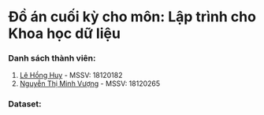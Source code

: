 # Đồ án cuối kỳ cho môn: Lập trình cho Khoa học dữ liệu

### Danh sách thành viên:
1. [Lê Hồng Huy](https://github.com/lehonghuy2000) - MSSV: 18120182
2. [Nguyễn Thị Minh Vượng](https://github.com/MinhVuong2000) - MSSV: 18120265

### Dataset:
